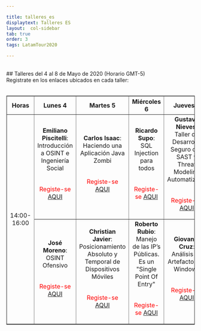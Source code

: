 ```yaml
---

title: talleres_es
displaytext: Talleres ES
layout:  col-sidebar
tab: true
order: 3
tags: LatamTour2020

---
```


<br>
## Talleres del 4 al 8 de Mayo de 2020 (Horario GMT-5)
<br>
Registrate en los enlaces ubicados en cada taller:
<br><br>

<table width="100%" border="1" style="text-align:center;">
  <tr>
    <th width="10%" >Horas</th>
    <th width="18%">Lunes 4</th>
    <th width="18%">Martes 5</th>
    <th width="18%">Miércoles 6</th>
    <th width="18%">Jueves 7</th>
    <th width="18%">Viernes 8</th>
  </tr>
  <tr>
    <td rowspan="2">14:00-16:00</td>
    <td><b>Emiliano Piscitelli</b>:<br>Introducción a OSINT e Ingeniería Social<br><br><p><span style="color:red">Registe-se <a href="https://www.eventbrite.com/e/owasp-latamhome-tickets-103551382974?discount=Taller01-ES">AQUI</a></span></p></td>
    <td><b>Carlos Isaac</b>:<br>Haciendo una Aplicación Java Zombi<br><br><p><span style="color:red">Registe-se <a href="https://www.eventbrite.com/e/owasp-latamhome-tickets-103551382974?discount=Taller03-ES">AQUI</a></span></p></td>
    <td><b>Ricardo Supo</b>:<br>SQL Injection para todos<br><br><p><span style="color:red">Registe-se <a href="https://www.eventbrite.com/e/owasp-latamhome-tickets-103551382974?discount=Taller05-ES">AQUI</a></span></p></td>
    <td><b>Gustavo Nieves</b>:<br>Taller de Desarrollo Seguro con SAST y Threat Modeling Automatizado<br><br><p><span style="color:red">Registe-se <a href="https://www.eventbrite.com/e/owasp-latamhome-tickets-103551382974?discount=Taller07-ES">AQUI</a></span></p></td>
    <td><b>Cris Lima</b>:<br>Docker, un laboratorio de pentesting<br><br><p><span style="color:red">Registe-se <a href="https://www.eventbrite.com/e/owasp-latamhome-tickets-103551382974?discount=Taller10-ES">AQUI</a></span></p></td>
  </tr>
    <tr>
    <td><b>José Moreno</b>:<br>OSINT Ofensivo<br><br><p><span style="color:red">Registe-se <a href="https://www.eventbrite.com/e/owasp-latamhome-tickets-103551382974?discount=Taller02-ES">AQUI</a></span></p></td>
    <td><b>Christian Javier</b>:<br>Posicionamiento Absoluto y Temporal de Dispositivos Móviles<br><br><p><span style="color:red">Registe-se <a href="https://www.eventbrite.com/e/owasp-latamhome-tickets-103551382974?discount=Taller04-ES">AQUI</a></span></p></td>
    <td><b>Roberto Rubio</b>:<br>Manejo de las IP’s Públicas. Es un "Single Point Of Entry"<br><br><p><span style="color:red">Registe-se <a href="https://www.eventbrite.com/e/owasp-latamhome-tickets-103551382974?discount=Taller06-ES">AQUI</a></span></p></td>
    <td><b>Giovanni Cruz</b>:<br>Análisis de Artefactos en Windows<br><br><p><span style="color:red">Registe-se <a href="https://www.eventbrite.com/e/owasp-latamhome-tickets-103551382974?discount=Taller08-ES">AQUI</a></span></p></td>
    <td><b>Mauricio Urizar</b>:<br>Análisis Forense a Windows<br><br><p><span style="color:red">Registe-se <a href="https://www.eventbrite.com/e/owasp-latamhome-tickets-103551382974?discount=Taller11-ES">AQUI</a></span></p></td>
  </tr>
 </table>
